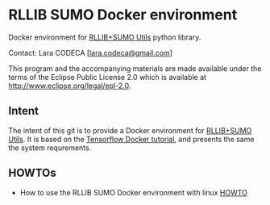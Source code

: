 # RLLIB SUMO Docker environment

Docker environment for [RLLIB+SUMO Utils](https://github.com/lcodeca/rllibsumoutils) python library.

Contact: Lara CODECA [lara.codeca@gmail.com]

This program and the accompanying materials are made available under the terms of
the Eclipse Public License 2.0 which is available at <http://www.eclipse.org/legal/epl-2.0>.

## Intent

The intent of this git is to provide a Docker environment for [RLLIB+SUMO Utils](https://github.com/lcodeca/rllibsumoutils).
It is based on the [Tensorflow Docker tutorial](https://www.tensorflow.org/install/docker), and presents the same the system requrements.

## HOWTOs

- How to use the RLLIB SUMO Docker environment with linux [HOWTO](docs/howto-linux.md)
